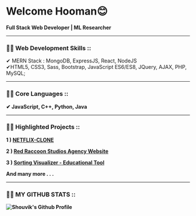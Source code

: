<h1>Welcome Hooman😊</h1>

<p><b>Full Stack Web Developer | ML Researcher</b></p>

---
<h3><b>🐱‍👤 Web Development Skills ::</b></h3>✔ MERN Stack : MongoDB, ExpressJS, React, NodeJS <br>✔HTML5,  CSS3,  Sass,  Bootstrap,  JavaScript ES6/ES8,  JQuery,  AJAX,  PHP,  MySQL;

---
<h3><b>🐱‍🐉 Core Languages ::</3></h4>✔ JavaScript, C++, Python, Java

---
<h3>🐱‍🚀 Highlighted Projects ::</h3> 
<p> 1 ) <a href="https://netflix-clone-c4719.web.app/"> NETFLIX-CLONE</a> </p>
<p> 2 ) <a href="https://theredraccoonstudios.com/"> Red Raccoon Studios Agency Website</a> </p>
<p> 3 ) <a href="https://techieshouvik.github.io/Sorting-Visualizer/"> Sorting Visualizer - Educational Tool</a> </p>
<p> And many more . . .</p>

---
<h3>🐱‍👓 MY GITHUB STATS ::</h3>
<img alt="Shouvik's Github Profile" src="https://github-readme-stats.vercel.app/api?username=techieshouvik&theme=merko">
